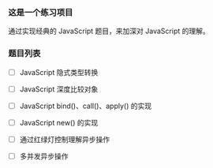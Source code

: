 ### 这是一个练习项目

通过实现经典的 JavaScript 题目，来加深对 JavaScript 的理解。





### 题目列表

- [ ] JavaScript 隐式类型转换
- [ ] JavaScript 深度比较对象
- [ ] JavaScript bind()、call()、apply() 的实现
- [ ] JavaScript new() 的实现
- [ ] 通过红绿灯控制理解异步操作
- [ ] 多并发异步操作

